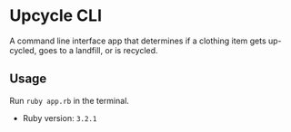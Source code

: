 # Upcycle CLI

A command line interface app that determines if a clothing item gets up-cycled, goes to a landfill, or is recycled.

## Usage
Run `ruby app.rb` in the terminal.



- Ruby version: `3.2.1`
